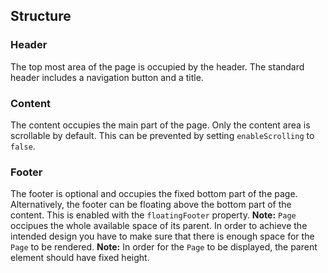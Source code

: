 ## Structure

### Header

The top most area of the page is occupied by the header. The standard header includes a navigation button and a title.

### Content

The content occupies the main part of the page. Only the content area is scrollable by default. This can be prevented by setting `enableScrolling` to `false`.

### Footer

The footer is optional and occupies the fixed bottom part of the page. Alternatively, the footer can be floating above the bottom part of the content. This is enabled with the `floatingFooter` property. **Note:** `Page` occipues the whole available space of its parent. In order to achieve the intended design you have to make sure that there is enough space for the `Page` to be rendered. **Note:** In order for the `Page` to be displayed, the parent element should have fixed height.
